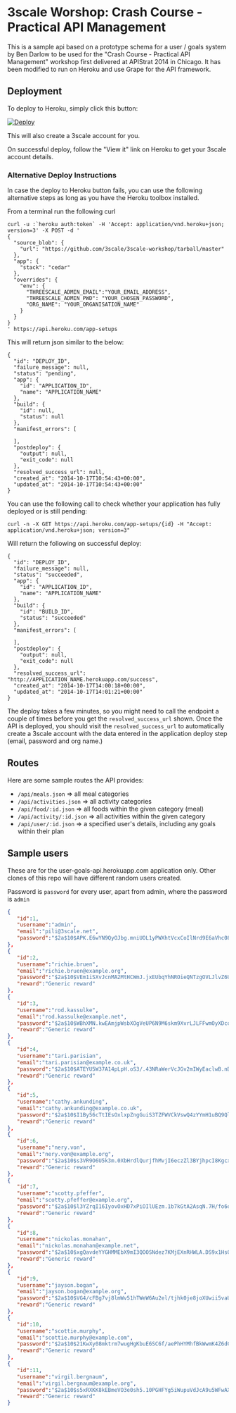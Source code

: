 3scale Worshop: Crash Course - Practical API Management
======================================================================

This is a sample api based on a prototype schema for a user / goals system by Ben Darlow to be used for the "Crash Course - Practical API Management" workshop first delivered at APIStrat 2014 in Chicago. It has been modified to run on Heroku and use Grape for the API framework. 

Deployment
----------

To deploy to Heroku, simply click this button: 

[![Deploy](https://www.herokucdn.com/deploy/button.png)](https://heroku.com/deploy)

This will also create a 3scale account for you. 

On successful deploy, follow the "View it" link on Heroku to get your 3scale account details. 

### Alternative Deploy Instructions

In case the deploy to Heroku button fails, you can use the following alternative steps as long as you have the Heroku toolbox installed.

From a terminal run the following curl
```
curl -u :`heroku auth:token` -H 'Accept: application/vnd.heroku+json; version=3' -X POST -d '
{
  "source_blob": {
    "url": "https://github.com/3scale/3scale-workshop/tarball/master"
  },
  "app": {
    "stack": "cedar"
  },
  "overrides": {
    "env": {
      "THREESCALE_ADMIN_EMAIL":"YOUR_EMAIL_ADDRESS",
      "THREESCALE_ADMIN_PWD": "YOUR_CHOSEN_PASSWORD",
      "ORG_NAME": "YOUR_ORGANISATION_NAME"
    }
  }
}
' https://api.heroku.com/app-setups
```
This will return json similar to the below:
```
{
  "id": "DEPLOY_ID",
  "failure_message": null,
  "status": "pending",
  "app": {
    "id": "APPLICATION_ID",
    "name": "APPLICATION_NAME"
  },
  "build": {
    "id": null,
    "status": null
  },
  "manifest_errors": [
    
  ],
  "postdeploy": {
    "output": null,
    "exit_code": null
  },
  "resolved_success_url": null,
  "created_at": "2014-10-17T10:54:43+00:00",
  "updated_at": "2014-10-17T10:54:43+00:00"
}
```
You can use the following call to check whether your application has fully deployed or is still pending:
```
curl -n -X GET https://api.heroku.com/app-setups/{id} -H "Accept: application/vnd.heroku+json; version=3"

```
Will return the following on successful deploy:
```
{
  "id": "DEPLOY_ID",
  "failure_message": null,
  "status": "succeeded",
  "app": {
    "id": "APPLICATION_ID",
    "name": "APPLICATION_NAME"
  },
  "build": {
    "id": "BUILD_ID",
    "status": "succeeded"
  },
  "manifest_errors": [
    
  ],
  "postdeploy": {
    "output": null,
    "exit_code": null
  },
  "resolved_success_url": "http://APPLICATION_NAME.herokuapp.com/success",
  "created_at": "2014-10-17T14:00:18+00:00",
  "updated_at": "2014-10-17T14:01:21+00:00"
}
```
The deploy takes a few minutes, so you might need to call the endpoint a couple of times before you get the `resolved_success_url` shown. 
Once the API is deployed, you should visit the `resolved_success_url` to automatically create a 3scale account with the data entered in the application deploy step (email, password and org name.)


Routes
------

Here are some sample routes the API provides:

* `/api/meals.json` => all meal categories
* `/api/activities.json` => all activity categories
* `/api/food/:id.json` => all foods within the given category (meal)
* `/api/activity/:id.json` => all activities within the given category
* `/api/user/:id.json` => a specified user's details, including any goals within their plan

Sample users
------------

These are for the user-goals-api.herokuapp.com application only. Other clones of this repo will have different random users created.

Password is `password` for every user, apart from admin, where the password is `admin`

```json
{  
   "id":1,
   "username":"admin",
   "email":"pili@3scale.net",
   "password":"$2a$10$APK.E6wYN9QyOJbg.mniUOL1yPWXhtVcxCoIlNrd9E6aVhc08nbry"
},
{  
   "id":2,
   "username":"richie.bruen",
   "email":"richie.bruen@example.org",
   "password":"$2a$10$VEm1iSXvJcnMA2MtHCWmJ.jxEUbqYhNROieQNTzgOVLJlvZ6U5Kr.",
   "reward":"Generic reward"
},
{  
   "id":3,
   "username":"rod.kassulke",
   "email":"rod.kassulke@example.net",
   "password":"$2a$10$WBhXMN.kwEAmjpWsbXOgVeUP6N9M6skm9XvrLJLFFwmOyXDcoEC6a",
   "reward":"Generic reward"
},
{  
   "id":4,
   "username":"tari.parisian",
   "email":"tari.parisian@example.co.uk",
   "password":"$2a$10$ATEYU5W37A14pLpH.oS3/.43NRaWerVcJGv2mIWyEaclwB.nDMQkG",
   "reward":"Generic reward"
},
{  
   "id":5,
   "username":"cathy.ankunding",
   "email":"cathy.ankunding@example.co.uk",
   "password":"$2a$10$I1By56cTtIEsOxlxpZngGuiS3TZFWVCkVswQ4zYYmH1uBQ9QlQsMi",
   "reward":"Generic reward"
},
{  
   "id":6,
   "username":"nery.von",
   "email":"nery.von@example.org",
   "password":"$2a$10$s3VR9O6U5k3m.0XbHrdlQurjfhMvjI6eczZl3BYjhpcI8KgcxdvqG",
   "reward":"Generic reward"
},
{  
   "id":7,
   "username":"scotty.pfeffer",
   "email":"scotty.pfeffer@example.org",
   "password":"$2a$10$l3YZrqI16IyovOxHD7xPiOIlUEzm.1b7kGtA2AsqN.7H/fo6oLe5a",
   "reward":"Generic reward"
},
{  
   "id":8,
   "username":"nickolas.monahan",
   "email":"nickolas.monahan@example.net",
   "password":"$2a$10$xgQavdeYYGHMMEbX9mI3QOOSNdez7KMjEXnRHWLA.DS9x1HsO1nAG",
   "reward":"Generic reward"
},
{  
   "id":9,
   "username":"jayson.bogan",
   "email":"jayson.bogan@example.org",
   "password":"$2a$10$VG4/cFBg7vj8lmWv51hTWeW6Au2el/tjhk0je8joXUwii5vaUjbEW",
   "reward":"Generic reward"
},
{  
   "id":10,
   "username":"scottie.murphy",
   "email":"scottie.murphy@example.com",
   "password":"$2a$10$21KwXy08mktrm7wugHgKbuE6SC6f/aePhHYMhfBkWwmK4Z6dC06qC",
   "reward":"Generic reward"
},
{  
   "id":11,
   "username":"virgil.bergnaum",
   "email":"virgil.bergnaum@example.org",
   "password":"$2a$10$s5xRXKK8kEBmeVO3e0sh5.10PGHFYg5iWupuVdJcA9u5WFwAXrJNe",
   "reward":"Generic reward"
}
```